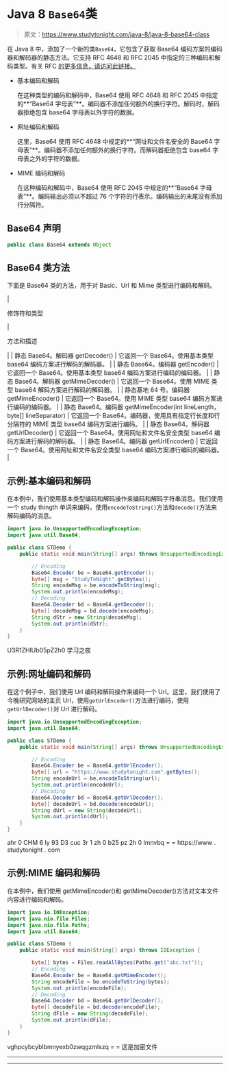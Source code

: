 # Java 8 `Base64`类

> 原文：<https://www.studytonight.com/java-8/java-8-base64-class>

在 Java 8 中，添加了一个新的类`Base64`，它包含了获取 Base64 编码方案的编码器和解码器的静态方法。它支持 RFC 4648 和 RFC 2045 中指定的三种编码和解码类型。有关 RFC [的更多信息，请访问此链接。](https://www.ietf.org/rfc/rfc4648.txt)

*   基本编码和解码

    在这种类型的编码和解码中，Base64 使用 RFC 4648 和 RFC 2045 中指定的**“Base64 字母表”**。编码器不添加任何额外的换行字符。解码时，解码器拒绝包含 base64 字母表以外字符的数据。

*   网址编码和解码

    这里，Base64 使用 RFC 4648 中规定的**“网址和文件名安全的 Base64 字母表”**。编码器不添加任何额外的换行字符。而解码器拒绝包含 base64 字母表之外的字符的数据。

*   MIME 编码和解码

    在这种编码和解码中，Base64 使用 RFC 2045 中规定的**“Base64 字母表”**。编码输出必须以不超过 76 个字符的行表示。编码输出的末尾没有添加行分隔符。

## Base64 声明

```java
public class Base64 extends Object
```

## Base64 类方法

下面是 Base64 类的方法，用于对 Basic、Url 和 Mime 类型进行编码和解码。

| 

修饰符和类型

 | 

方法和描述

 |
| 静态 Base64。解码器 getDecoder() | 它返回一个 Base64。使用基本类型 base64 编码方案进行解码的解码器。 |
| 静态 Base64。编码器 getEncoder() | 它返回一个 Base64。使用基本类型 base64 编码方案进行编码的编码器。 |
| 静态 Base64。解码器 getMimeDecoder() | 它返回一个 Base64。使用 MIME 类型 base64 解码方案进行解码的解码器。 |
| 静态基地 64 号。编码器 getMimeEncoder() | 它返回一个 Base64。使用 MIME 类型 base64 编码方案进行编码的编码器。 |
| 静态 Base64。编码器 getMimeEncoder(int lineLength，byte[] lineSeparator) | 它返回一个 Base64。编码器，使用具有指定行长度和行分隔符的 MIME 类型 base64 编码方案进行编码。 |
| 静态 Base64。解码器 getUrlDecoder() | 它返回一个 Base64。使用网址和文件名安全类型 base64 编码方案进行解码的解码器。 |
| 静态 Base64。编码器 getUrlEncoder() | 它返回一个 Base64。使用网址和文件名安全类型 base64 编码方案进行编码的编码器。 |

## 示例:基本编码和解码

在本例中，我们使用基本类型编码和解码操作来编码和解码字符串消息。我们使用一个 study thingth 单词来编码，使用`encodeToString()`方法和`decode()`方法来解码编码的消息。

```java
import java.io.UnsupportedEncodingException;
import java.util.Base64;

public class STDemo {
	public static void main(String[] args) throws UnsupportedEncodingException {

		// Encoding
		Base64.Encoder be = Base64.getEncoder();
		byte[] msg = "StudyToNight".getBytes();
		String encodeMsg = be.encodeToString(msg);
		System.out.println(encodeMsg);
		// Decoding
		Base64.Decoder bd = Base64.getDecoder();
		byte[] decodeMsg = bd.decode(encodeMsg);
        String dStr = new String(decodeMsg);  
        System.out.println(dStr);
	}
}
```

U3R1ZHlUb05pZ2h0
学习之夜

## 示例:网址编码和解码

在这个例子中，我们使用 Url 编码和解码操作来编码一个 Url。这里，我们使用了今晚研究网站的主页 Url，使用`getUrlEncoder()`方法进行编码，使用`getUrlDecoder()`对 Url 进行解码。

```java
import java.io.UnsupportedEncodingException;
import java.util.Base64;

public class STDemo {
	public static void main(String[] args) throws UnsupportedEncodingException {

		// Encoding
		Base64.Encoder be = Base64.getUrlEncoder();
		byte[] url = "https://www.studytonight.com".getBytes();
		String encodeUrl = be.encodeToString(url);
		System.out.println(encodeUrl);
		// Decoding
		Base64.Decoder bd = Base64.getUrlDecoder();
		byte[] decodeUrl = bd.decode(encodeUrl);
        String dUrl = new String(decodeUrl);  
        System.out.println(dUrl);
	}
}
```

ahr 0 CHM 6 ly 93 D3 cuc 3r 1 zh 0 b25 pz 2h 0 lmnvbq = =
https://www . studytonight . com

## 示例:MIME 编码和解码

在本例中，我们使用 getMimeEncoder()和 getMimeDecoder()方法对文本文件内容进行编码和解码。

```java
import java.io.IOException;
import java.nio.file.Files;
import java.nio.file.Paths;
import java.util.Base64;

public class STDemo {
	public static void main(String[] args) throws IOException {

		byte[] bytes = Files.readAllBytes(Paths.get("abc.txt"));
		// Encoding
		Base64.Encoder be = Base64.getMimeEncoder();
		String encodeFile = be.encodeToString(bytes);
		System.out.println(encodeFile);
		// Decoding
		Base64.Decoder bd = Base64.getUrlDecoder();
		byte[] decodeFile = bd.decode(encodeFile);
        String dFile = new String(decodeFile);  
        System.out.println(dFile);
	}
}
```

vghpcybcyblbmnyexb0zwqgzmlszq = =
这是加密文件

* * *

* * *